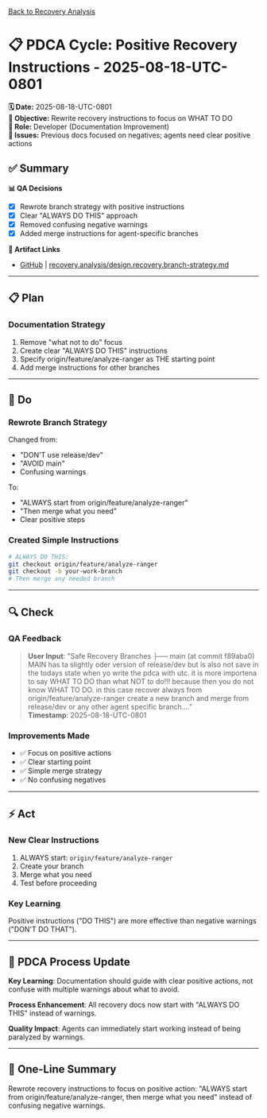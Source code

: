[Back to Recovery Analysis](../recovery-process-analysis.md)

# 📋 **PDCA Cycle: Positive Recovery Instructions - 2025-08-18-UTC-0801**

**🗓️ Date:** 2025-08-18-UTC-0801  
**🎯 Objective:** Rewrite recovery instructions to focus on WHAT TO DO  
**👤 Role:** Developer (Documentation Improvement)  
**🚨 Issues:** Previous docs focused on negatives; agents need clear positive actions

## **✅ Summary**

**📊 QA Decisions**
- [x] Rewrote branch strategy with positive instructions
- [x] Clear "ALWAYS DO THIS" approach
- [x] Removed confusing negative warnings
- [x] Added merge instructions for agent-specific branches

**🔗 Artifact Links**
- [GitHub](https://github.com/Cerulean-Circle-GmbH/Web4Articles/blob/test/recovery/recovery.analysis/design.recovery.branch-strategy.md) | [recovery.analysis/design.recovery.branch-strategy.md](../design.recovery.branch-strategy.md)

---

## **📋 Plan**

### **Documentation Strategy**
1. Remove "what not to do" focus
2. Create clear "ALWAYS DO THIS" instructions
3. Specify origin/feature/analyze-ranger as THE starting point
4. Add merge instructions for other branches

---

## **🔨 Do**

### **Rewrote Branch Strategy**
Changed from:
- "DON'T use release/dev"
- "AVOID main"
- Confusing warnings

To:
- "ALWAYS start from origin/feature/analyze-ranger"
- "Then merge what you need"
- Clear positive steps

### **Created Simple Instructions**
```bash
# ALWAYS DO THIS:
git checkout origin/feature/analyze-ranger
git checkout -b your-work-branch
# Then merge any needed branch
```

---

## **🔍 Check**

### **QA Feedback**
> **User Input**: "Safe Recovery Branches ├── main (at commit f89aba0) MAIN has ta slightly oder version of release/dev but is also not save in the todays state when yo write the pdca with utc. it is more importena to say WHAT TO DO than what NOT to do!!! because then you do not know WHAT TO DO. in this case recover always from origin/feature/analyze-ranger create a new branch and merge from release/dev or any other agent specific branch...."  
> **Timestamp**: 2025-08-18-UTC-0801

### **Improvements Made**
- ✅ Focus on positive actions
- ✅ Clear starting point
- ✅ Simple merge strategy
- ✅ No confusing negatives

---

## **⚡ Act**

### **New Clear Instructions**
1. ALWAYS start: `origin/feature/analyze-ranger`
2. Create your branch
3. Merge what you need
4. Test before proceeding

### **Key Learning**
Positive instructions ("DO THIS") are more effective than negative warnings ("DON'T DO THAT").

---

## **🎯 PDCA Process Update**

**Key Learning**: Documentation should guide with clear positive actions, not confuse with multiple warnings about what to avoid.

**Process Enhancement**: All recovery docs now start with "ALWAYS DO THIS" instead of warnings.

**Quality Impact**: Agents can immediately start working instead of being paralyzed by warnings.

---

## **📝 One-Line Summary**
Rewrote recovery instructions to focus on positive action: "ALWAYS start from origin/feature/analyze-ranger, then merge what you need" instead of confusing negative warnings.